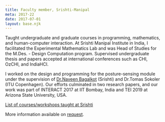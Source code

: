 ```yaml
---
title: Faculty member, Srishti-Manipal
meta: 2017-22
date: 2017-07-01
layout: base.njk
--- 
```


Taught undergraduate and graduate courses in programming, mathematics, and human-computer interaction. At Srishti Manipal Institute in India, I facilitated the Experimental Mathematics Lab and was Head of Studies for the M.Des. - Design Computation program. Supervised undergraduate thesis and papers accepted at international conferences such as CHI, OzCHI, and IndiaHCI.

I worked on the design and programming for the posture-sensing module under the supervision of [Dr.Naveen Bagalkot](/mentors/naveen-bagalkot/) (Srishti) and Dr.Tomas Sokoler (ITU Copenhagen). Our efforts culminated in two research papers, and our work was part of INTERACT 2017 at IIT Bombay, India and TEI 2019 at Arizona State University, USA.

[List of courses/workshops taught at Srishti](/teaching/)

More information available on [request](mailto:hi@gvsh.cc).
